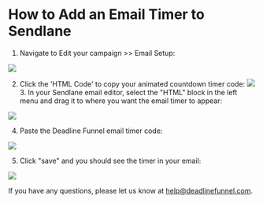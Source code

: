 # How to Add an Email Timer to Sendlane

1. Navigate to Edit your campaign &gt;&gt; Email Setup:

![](https://s3.amazonaws.com/helpscout.net/docs/assets/53974d6ce4b0c76107b109d1/images/5a9812dc2c7d3a7549513d11/file-WImGw0MUo4.png)

2. Click the 'HTML Code' to copy your animated countdown timer code: ![](https://s3.amazonaws.com/helpscout.net/docs/assets/53974d6ce4b0c76107b109d1/images/5c9545a92c7d3a1544613eb0/file-cez6DPCNbS.png) 3. In your Sendlane email editor, select the "HTML" block in the left menu and drag it to where you want the email timer to appear:

![](https://s3.amazonaws.com/helpscout.net/docs/assets/53974d6ce4b0c76107b109d1/images/5dbc61eb04286364bc91347b/file-YRNYBc8azA.jpg)

4. Paste the Deadline Funnel email timer code:

![](https://s3.amazonaws.com/helpscout.net/docs/assets/53974d6ce4b0c76107b109d1/images/5dbc62c904286364bc913491/file-GL6xFrBFgi.jpg)

5. Click "save" and you should see the timer in your email:

![](https://s3.amazonaws.com/helpscout.net/docs/assets/53974d6ce4b0c76107b109d1/images/5dbc643c2c7d3a7e9ae35e69/file-iihCEj12jQ.jpg)

If you have any questions, please let us know at [help@deadlinefunnel.com](mailto:mailto:help@deadlinefunnel.com).

